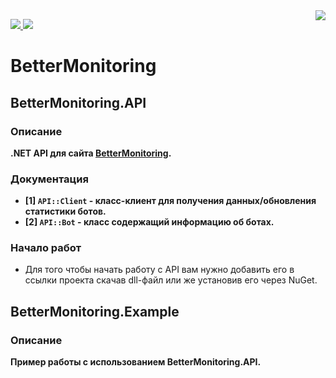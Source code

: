 <img src="https://cdn.discordapp.com/attachments/954041260090470430/956979173488992286/logo.png" align="right" />
<p>
   <a href="https://github.com/I-Aureate-I/BetterMonitoring.API/releases/latest">
     <img src="https://img.shields.io/github/downloads/I-Aureate-I/BetterMonitoring.API/total.svg" />
   </a>
   <a href="https://github.com/I-Aureate-I/BetterMonitoring.API/commits/master">
     <img src="https://img.shields.io/github/commits-since/I-Aureate-I/BetterMonitoring.API/latest?include_prereleases" />
   </a>
</p>

# BetterMonitoring
## BetterMonitoring.API
### Описание
**.NET API для сайта [BetterMonitoring](https://monitor.betterbot.ru).**
### Документация
* **[1] `API::Client` - класс-клиент для получения данных/обновления статистики ботов.**
* **[2] `API::Bot` - класс содержащий информацию об ботах.**
### Начало работ
* Для того чтобы начать работу с API вам нужно добавить его в ссылки проекта скачав dll-файл или же установив его через NuGet.
## BetterMonitoring.Example
### Описание
**Пример работы с использованием BetterMonitoring.API.**
